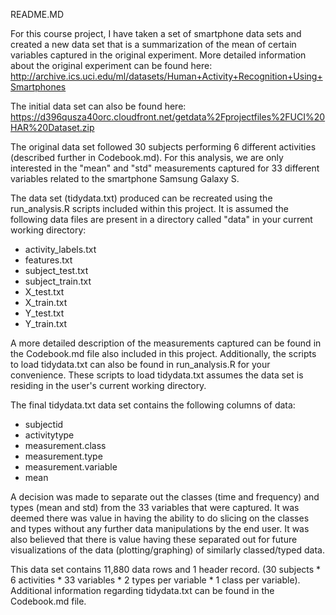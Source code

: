 README.MD

For this course project, I have taken a set of smartphone data sets and created a new data set that is a summarization of the mean of certain variables captured in the original experiment.   More detailed information about the original experiment can be found here:   http://archive.ics.uci.edu/ml/datasets/Human+Activity+Recognition+Using+Smartphones 

The initial data set can also be found here:  https://d396qusza40orc.cloudfront.net/getdata%2Fprojectfiles%2FUCI%20HAR%20Dataset.zip  

The original data set followed 30 subjects performing 6 different activities (described further in Codebook.md).   For this analysis, we are only interested in the "mean" and "std" measurements captured for 33 different variables related to the smartphone Samsung Galaxy S.

The data set (tidydata.txt) produced can be recreated using the run_analysis.R scripts included within this project.  It is assumed the following data files are present in a directory called "data" in your current working directory:

  - activity_labels.txt
  - features.txt
  - subject_test.txt
  - subject_train.txt
  - X_test.txt
  - X_train.txt
  - Y_test.txt
  - Y_train.txt
  
A more detailed description of the measurements captured can be found in the Codebook.md file also included in this project.   Additionally, the scripts to load tidydata.txt can also be found in run_analysis.R for your convenience.   These scripts to load tidydata.txt assumes the data set is residing in the user's current working directory.  

The final tidydata.txt data set contains the following columns of data:

  - subjectid
  - activitytype
  - measurement.class
  - measurement.type
  - measurement.variable
  - mean
  
A decision was made to separate out the classes (time and frequency) and types (mean and std) from the 33 variables that were captured.   It was deemed there was value in having the ability to do slicing on the classes and types without any further data manipulations by the end user.   It was also believed that there is value having these separated out for future visualizations of the data (plotting/graphing) of similarly classed/typed data.

This data set contains 11,880 data rows and 1 header record.  (30 subjects * 6 activities * 33 variables * 2 types per variable * 1 class per variable).   Additional information regarding tidydata.txt can be found in the Codebook.md file.
